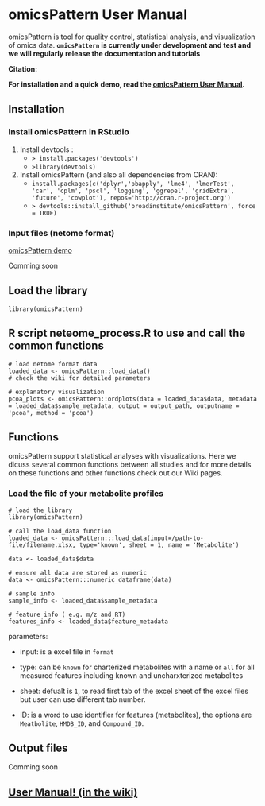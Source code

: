 # omicsPattern User Manual #

omicsPattern is tool for quality control, statistical analysis, and visualization of omics data. 
**`omicsPattern` is currently under development and test and we will regularly release the documentation and tutorials**


**Citation:**


**For installation and a quick demo, read the [omicsPattern User Manual](https://github.com/omicsEye/omicsPattern/wiki).**


## Installation ##

### Install omicsPattern in RStudio ###
1. Install devtools : 
    * ``> install.packages('devtools')``
    * ``>library(devtools)``
2. Install omicsPattern (and also all dependencies from CRAN): 
    * ``install.packages(c('dplyr','pbapply', 'lme4', 'lmerTest', 'car', 'cplm', 'pscl', 'logging', 'ggrepel', 'gridExtra', 'future', 'cowplot'), repos='http://cran.r-project.org')``
    * ``> devtools::install_github('broadinstitute/omicsPattern', force = TRUE) ``

### Input files (netome format) ###
[omicsPattern demo](https://github.com/omicsEye/omicsPattern/tree/master/demo)

Comming soon

## Load the library ##

```
library(omicsPattern)

```
## R script neteome_process.R to use and call the common functions ##

```
# load netome format data
loaded_data <- omicsPattern::load_data()
# check the wiki for detailed parameters

# explanatory visualization
pcoa_plots <- omicsPattern::ordplots(data = loaded_data$data, metadata = loaded_data$sample_metadata, output = output_path, outputname = 'pcoa', method = 'pcoa')

```



## Functions ##
omicsPattern support statistical analyses with visualizations. Here we dicuss several common functions between all studies and for more details on these functions and other functions check out our Wiki pages.

### Load the file of your metabolite profiles  ###


```
# load the library
library(omicsPattern)

# call the load_data function
loaded_data <- omicsPattern:::load_data(input=/path-to-file/filename.xlsx, type='known', sheet = 1, name = 'Metabolite')

data <- loaded_data$data

# ensure all data are stored as numeric
data <- omicsPattern:::numeric_dataframe(data)

# sample info
sample_info <- loaded_data$sample_metadata

# feature info ( e.g. m/z and RT)
features_info <- loaded_data$feature_metadata

```

parameters:

* input: is a excel file in `format`

* type: can be `known` for charterized metabolites with a name  or `all` for all measured features including known and uncharxterized metabolites

* sheet: defualt is `1`, to read first tab of the excel sheet of the excel files but user can use different tab number. 

* ID: is a word to use identifier for features (metabolites), the options are `Meatbolite`, `HMDB_ID`, and `Compound_ID`. 

## Output files ##

Comming soon

## [User Manual! (in the wiki)](https://github.com/omicsEye/omicsPattern/wiki) ##
